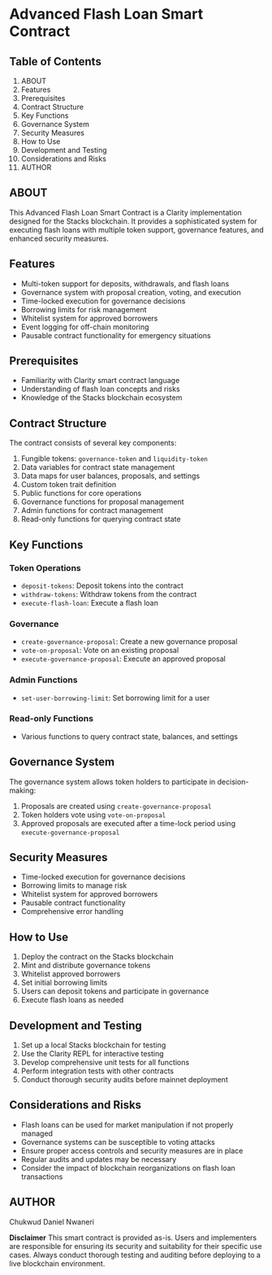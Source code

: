 # Advanced Flash Loan Smart Contract

## Table of Contents
1. ABOUT
2. Features
3. Prerequisites
4. Contract Structure
5. Key Functions
6. Governance System
7. Security Measures
8. How to Use
9. Development and Testing
10. Considerations and Risks
11. AUTHOR

## ABOUT

This Advanced Flash Loan Smart Contract is a Clarity implementation designed for the Stacks blockchain. It provides a sophisticated system for executing flash loans with multiple token support, governance features, and enhanced security measures.

## Features

- Multi-token support for deposits, withdrawals, and flash loans
- Governance system with proposal creation, voting, and execution
- Time-locked execution for governance decisions
- Borrowing limits for risk management
- Whitelist system for approved borrowers
- Event logging for off-chain monitoring
- Pausable contract functionality for emergency situations

## Prerequisites

- Familiarity with Clarity smart contract language
- Understanding of flash loan concepts and risks
- Knowledge of the Stacks blockchain ecosystem

## Contract Structure

The contract consists of several key components:

1. Fungible tokens: `governance-token` and `liquidity-token`
2. Data variables for contract state management
3. Data maps for user balances, proposals, and settings
4. Custom token trait definition
5. Public functions for core operations
6. Governance functions for proposal management
7. Admin functions for contract management
8. Read-only functions for querying contract state

## Key Functions

### Token Operations
- `deposit-tokens`: Deposit tokens into the contract
- `withdraw-tokens`: Withdraw tokens from the contract
- `execute-flash-loan`: Execute a flash loan

### Governance
- `create-governance-proposal`: Create a new governance proposal
- `vote-on-proposal`: Vote on an existing proposal
- `execute-governance-proposal`: Execute an approved proposal

### Admin Functions
- `set-user-borrowing-limit`: Set borrowing limit for a user

### Read-only Functions
- Various functions to query contract state, balances, and settings

## Governance System

The governance system allows token holders to participate in decision-making:

1. Proposals are created using `create-governance-proposal`
2. Token holders vote using `vote-on-proposal`
3. Approved proposals are executed after a time-lock period using `execute-governance-proposal`

## Security Measures

- Time-locked execution for governance decisions
- Borrowing limits to manage risk
- Whitelist system for approved borrowers
- Pausable contract functionality
- Comprehensive error handling

## How to Use

1. Deploy the contract on the Stacks blockchain
2. Mint and distribute governance tokens
3. Whitelist approved borrowers
4. Set initial borrowing limits
5. Users can deposit tokens and participate in governance
6. Execute flash loans as needed

## Development and Testing

1. Set up a local Stacks blockchain for testing
2. Use the Clarity REPL for interactive testing
3. Develop comprehensive unit tests for all functions
4. Perform integration tests with other contracts
5. Conduct thorough security audits before mainnet deployment

## Considerations and Risks

- Flash loans can be used for market manipulation if not properly managed
- Governance systems can be susceptible to voting attacks
- Ensure proper access controls and security measures are in place
- Regular audits and updates may be necessary
- Consider the impact of blockchain reorganizations on flash loan transactions

## AUTHOR

Chukwud Daniel Nwaneri

**Disclaimer**
This smart contract is provided as-is. Users and implementers are responsible for ensuring its security and suitability for their specific use cases. Always conduct thorough testing and auditing before deploying to a live blockchain environment.